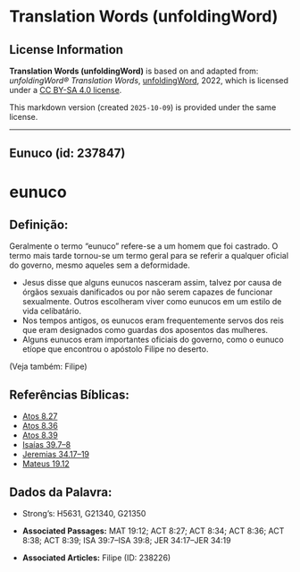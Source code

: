 # Translation Words (unfoldingWord)

## License Information

**Translation Words (unfoldingWord)** is based on and adapted from: _unfoldingWord® Translation Words_, [unfoldingWord](https://unfoldingword.org/utw), 2022, which is licensed under a [CC BY-SA 4.0 license](https://creativecommons.org/licenses/by-sa/4.0/legalcode.en).

This markdown version (created `2025-10-09`) is provided under the same license.



--------------------------------

## Eunuco (id: 237847)

eunuco
======

Definição:
----------

Geralmente o termo “eunuco” refere\-se a um homem que foi castrado. O termo mais tarde tornou\-se um termo geral para se referir a qualquer oficial do governo, mesmo aqueles sem a deformidade.

* Jesus disse que alguns eunucos nasceram assim, talvez por causa de órgãos sexuais danificados ou por não serem capazes de funcionar sexualmente. Outros escolheram viver como eunucos em um estilo de vida celibatário.
* Nos tempos antigos, os eunucos eram frequentemente servos dos reis que eram designados como guardas dos aposentos das mulheres.
* Alguns eunucos eram importantes oficiais do governo, como o eunuco etíope que encontrou o apóstolo Filipe no deserto.

(Veja também: Filipe)

Referências Bíblicas:
---------------------

* [Atos 8\.27](https://ref.ly/Acts8:27)
* [Atos 8\.36](https://ref.ly/Acts8:36)
* [Atos 8\.39](https://ref.ly/Acts8:39)
* [Isaías 39\.7–8](https://ref.ly/Isa39:7-Isa39:8)
* [Jeremias 34\.17–19](https://ref.ly/Jer34:17-Jer34:19)
* [Mateus 19\.12](https://ref.ly/Matt19:12)

Dados da Palavra:
-----------------

* Strong’s: H5631, G21340, G21350

* **Associated Passages:** MAT 19:12; ACT 8:27; ACT 8:34; ACT 8:36; ACT 8:38; ACT 8:39; ISA 39:7–ISA 39:8; JER 34:17–JER 34:19
* **Associated Articles:** Filipe (ID: 238226)


